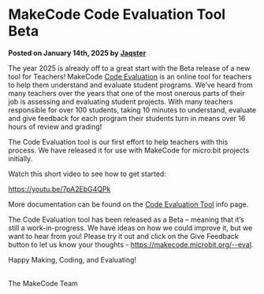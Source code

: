 # MakeCode Code Evaluation Tool Beta

**Posted on January 14th, 2025 by [Jaqster](https://github.com/jaqster)**

The year 2025 is already off to a great start with the Beta release of a new tool for Teachers! MakeCode [Code Evaluation](https://makecode.microbit.org/--eval) is an online tool for teachers to help them understand and evaluate student programs. We’ve heard from many teachers over the years that one of the most onerous parts of their job is assessing and evaluating student projects. With many teachers responsible for over 100 students, taking 10 minutes to understand, evaluate and give feedback for each program their students turn in means over 16 hours of review and grading!

The Code Evaluation tool is our first effort to help teachers with this process. We have released it for use with MakeCode for micro:bit projects initially.

Watch this short video to see how to get started:

https://youtu.be/7pA2EbG4QPk

More documentation can be found on the [Code Evaluation Tool]([https://makecode.microbit.org/code-eval-tool) info page.

The Code Evaluation tool has been released as a Beta – meaning that it’s still a work-in-progress. We have ideas on how we could improve it, but we want to hear from you! Please try it out and click on the Give Feedback button to let us know your thoughts - https://makecode.microbit.org/--eval.

Happy Making, Coding, and Evaluating!

<br/>
The MakeCode Team
